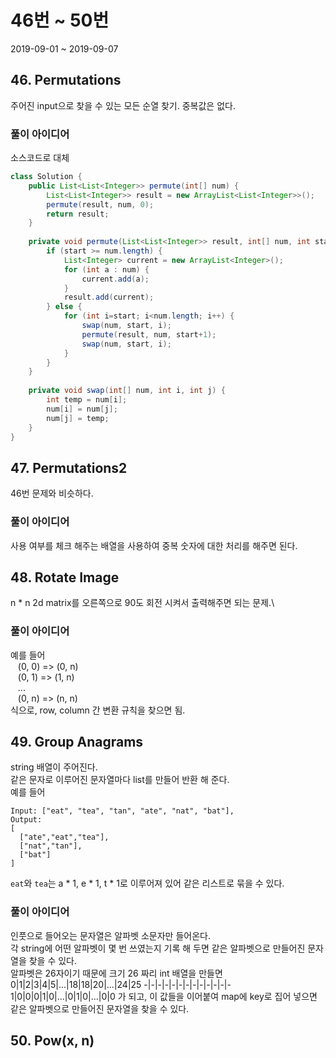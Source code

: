 # 46번 ~ 50번
2019-09-01 ~ 2019-09-07

## 46. Permutations
주어진 input으로 찾을 수 있는 모든 순열 찾기. 중복값은 없다.
### 풀이 아이디어
소스코드로 대체
```java
class Solution {
    public List<List<Integer>> permute(int[] num) {
        List<List<Integer>> result = new ArrayList<List<Integer>>();
        permute(result, num, 0);
        return result;
    }
    
    private void permute(List<List<Integer>> result, int[] num, int start) {
		if (start >= num.length) {
			List<Integer> current = new ArrayList<Integer>();
			for (int a : num) {
			    current.add(a);
			}
			result.add(current);
		} else {
			for (int i=start; i<num.length; i++) {
				swap(num, start, i);
				permute(result, num, start+1);
				swap(num, start, i);
			}
		}
	}
	
	private void swap(int[] num, int i, int j) {
		int temp = num[i];
		num[i] = num[j];
		num[j] = temp;
	}
}
```

## 47. Permutations2
46번 문제와 비슷하다.
### 풀이 아이디어
사용 여부를 체크 해주는 배열을 사용하여 중복 숫자에 대한 처리를 해주면 된다.

## 48. Rotate Image
n * n 2d matrix를 오른쪽으로 90도 회전 시켜서 출력해주면 되는 문제.\
### 풀이 아이디어
예를 들어\
&nbsp;&nbsp;&nbsp;(0, 0) => (0, n)\
&nbsp;&nbsp;&nbsp;(0, 1) => (1, n)\
&nbsp;&nbsp;&nbsp;...\
&nbsp;&nbsp;&nbsp;(0, n) => (n, n)\
식으로, row, column 간 변환 규칙을 찾으면 됨.

## 49. Group Anagrams
string 배열이 주어진다.\
같은 문자로 이루어진 문자열마다 list를 만들어 반환 해 준다.\
예를 들어 
```
Input: ["eat", "tea", "tan", "ate", "nat", "bat"],
Output:
[
  ["ate","eat","tea"],
  ["nat","tan"],
  ["bat"]
]
```
`eat`와 `tea`는 a * 1, e * 1, t * 1로 이루어져 있어 같은 리스트로 묶을 수 있다.
### 풀이 아이디어
인풋으로 들어오는 문자열은 알파벳 소문자만 들어온다.\
각 string에 어떤 알파벳이 몇 번 쓰였는지 기록 해 두면 같은 알파벳으로 만들어진 문자열을 찾을 수 있다.\
알파벳은 26자이기 때문에 크기 26 짜리 int 배열을 만들면\
0|1|2|3|4|5|...|18|18|20|...|24|25
-|-|-|-|-|-|-|-|-|-|-|-|-
1|0|0|0|1|0|...|0|1|0|...|0|0
가 되고, 이 값들을 이어붙여 map에 key로 집어 넣으면 같은 알파벳으로 만들어진 문자열을 찾을 수 있다.

## 50. Pow(x, n)
